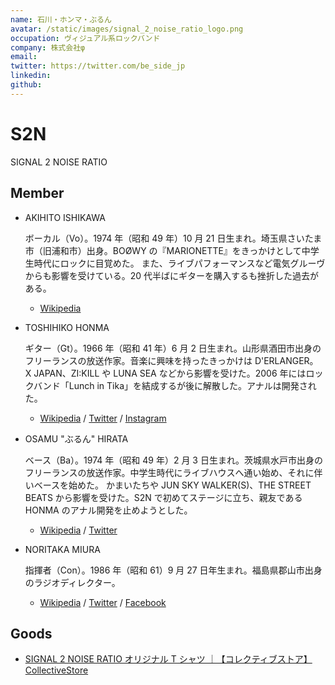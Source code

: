 ```yaml
---
name: 石川・ホンマ・ぶるん
avatar: /static/images/signal_2_noise_ratio_logo.png
occupation: ヴィジュアル系ロックバンド
company: 株式会社φ
email:
twitter: https://twitter.com/be_side_jp
linkedin:
github:
---
```


# S2N

SIGNAL 2 NOISE RATIO

## Member

- AKIHITO ISHIKAWA

  ボーカル（Vo）。1974 年（昭和 49 年）10 月 21 日生まれ。埼玉県さいたま市（旧浦和市）出身。BOØWY の『MARIONETTE』をきっかけとして中学生時代にロックに目覚めた。
  また、ライブパフォーマンスなど電気グルーヴからも影響を受けている。20 代半ばにギターを購入するも挫折した過去がある。

  - [Wikipedia](https://ja.wikipedia.org/wiki/%E7%9F%B3%E5%B7%9D%E6%98%AD%E4%BA%BA)

- TOSHIHIKO HONMA

  ギター（Gt）。1966 年（昭和 41 年）6 月 2 日生まれ。山形県酒田市出身のフリーランスの放送作家。音楽に興味を持ったきっかけは D'ERLANGER。
  X JAPAN、ZI:KILL や LUNA SEA などから影響を受けた。2006 年にはロックバンド「Lunch in Tika」を結成するが後に解散した。アナルは開発された。

  - [Wikipedia](https://ja.wikipedia.org/wiki/%E6%9C%AC%E9%96%93%E4%BF%8A%E5%BD%A6) / [Twitter](https://twitter.com/besideHONMAlife) / [Instagram](https://www.instagram.com/honmatoshihiko/)

- OSAMU "ぶるん" HIRATA

  ベース（Ba）。1974 年（昭和 49 年）2 月 3 日生まれ。茨城県水戸市出身のフリーランスの放送作家。中学生時代にライブハウスへ通い始め、それに伴いベースを始めた。
  かまいたちや JUN SKY WALKER(S)、THE STREET BEATS から影響を受けた。S2N で初めてステージに立ち、親友である HONMA のアナル開発を止めようとした。

  - [Wikipedia](https://ja.wikipedia.org/wiki/%E5%B9%B3%E7%94%B0%E6%B2%BB) / [Twitter](https://twitter.com/buruuuuun)

- NORITAKA MIURA

  指揮者（Con）。1986 年（昭和 61）9 月 27 日年生まれ。福島県郡山市出身のラジオディレクター。

  - [Wikipedia](https://ja.wikipedia.org/wiki/%E4%B8%89%E6%B5%A6%E6%86%B2%E9%AB%98) / [Twitter](https://twitter.com/buruuuuun) / [Facebook](https://www.facebook.com/noritaka.miura.35/)

## Goods

- [SIGNAL 2 NOISE RATIO オリジナル T シャツ ｜【コレクティブストア】CollectiveStore](https://www.cstr.jp/b/sn/)
